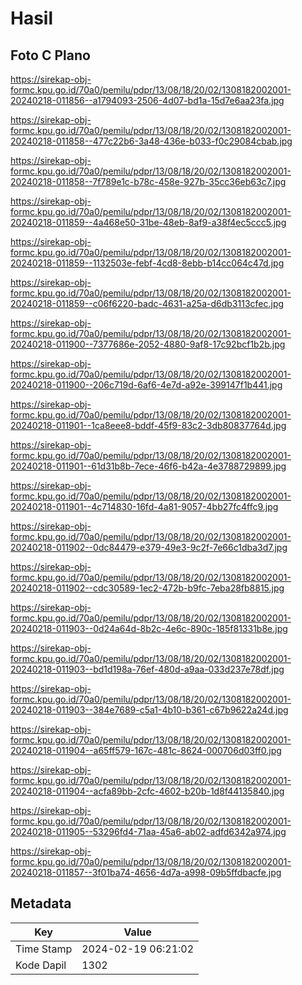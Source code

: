 # Hasil

## Foto C Plano

https://sirekap-obj-formc.kpu.go.id/70a0/pemilu/pdpr/13/08/18/20/02/1308182002001-20240218-011856--a1794093-2506-4d07-bd1a-15d7e6aa23fa.jpg

https://sirekap-obj-formc.kpu.go.id/70a0/pemilu/pdpr/13/08/18/20/02/1308182002001-20240218-011858--477c22b6-3a48-436e-b033-f0c29084cbab.jpg

https://sirekap-obj-formc.kpu.go.id/70a0/pemilu/pdpr/13/08/18/20/02/1308182002001-20240218-011858--7f789e1c-b78c-458e-927b-35cc36eb63c7.jpg

https://sirekap-obj-formc.kpu.go.id/70a0/pemilu/pdpr/13/08/18/20/02/1308182002001-20240218-011859--4a468e50-31be-48eb-8af9-a38f4ec5ccc5.jpg

https://sirekap-obj-formc.kpu.go.id/70a0/pemilu/pdpr/13/08/18/20/02/1308182002001-20240218-011859--1132503e-febf-4cd8-8ebb-b14cc064c47d.jpg

https://sirekap-obj-formc.kpu.go.id/70a0/pemilu/pdpr/13/08/18/20/02/1308182002001-20240218-011859--c06f6220-badc-4631-a25a-d6db3113cfec.jpg

https://sirekap-obj-formc.kpu.go.id/70a0/pemilu/pdpr/13/08/18/20/02/1308182002001-20240218-011900--7377686e-2052-4880-9af8-17c92bcf1b2b.jpg

https://sirekap-obj-formc.kpu.go.id/70a0/pemilu/pdpr/13/08/18/20/02/1308182002001-20240218-011900--206c719d-6af6-4e7d-a92e-399147f1b441.jpg

https://sirekap-obj-formc.kpu.go.id/70a0/pemilu/pdpr/13/08/18/20/02/1308182002001-20240218-011901--1ca8eee8-bddf-45f9-83c2-3db80837764d.jpg

https://sirekap-obj-formc.kpu.go.id/70a0/pemilu/pdpr/13/08/18/20/02/1308182002001-20240218-011901--61d31b8b-7ece-46f6-b42a-4e3788729899.jpg

https://sirekap-obj-formc.kpu.go.id/70a0/pemilu/pdpr/13/08/18/20/02/1308182002001-20240218-011901--4c714830-16fd-4a81-9057-4bb27fc4ffc9.jpg

https://sirekap-obj-formc.kpu.go.id/70a0/pemilu/pdpr/13/08/18/20/02/1308182002001-20240218-011902--0dc84479-e379-49e3-9c2f-7e66c1dba3d7.jpg

https://sirekap-obj-formc.kpu.go.id/70a0/pemilu/pdpr/13/08/18/20/02/1308182002001-20240218-011902--cdc30589-1ec2-472b-b9fc-7eba28fb8815.jpg

https://sirekap-obj-formc.kpu.go.id/70a0/pemilu/pdpr/13/08/18/20/02/1308182002001-20240218-011903--0d24a64d-8b2c-4e6c-890c-185f81331b8e.jpg

https://sirekap-obj-formc.kpu.go.id/70a0/pemilu/pdpr/13/08/18/20/02/1308182002001-20240218-011903--bd1d198a-76ef-480d-a9aa-033d237e78df.jpg

https://sirekap-obj-formc.kpu.go.id/70a0/pemilu/pdpr/13/08/18/20/02/1308182002001-20240218-011903--384e7689-c5a1-4b10-b361-c67b9622a24d.jpg

https://sirekap-obj-formc.kpu.go.id/70a0/pemilu/pdpr/13/08/18/20/02/1308182002001-20240218-011904--a65ff579-167c-481c-8624-000706d03ff0.jpg

https://sirekap-obj-formc.kpu.go.id/70a0/pemilu/pdpr/13/08/18/20/02/1308182002001-20240218-011904--acfa89bb-2cfc-4602-b20b-1d8f44135840.jpg

https://sirekap-obj-formc.kpu.go.id/70a0/pemilu/pdpr/13/08/18/20/02/1308182002001-20240218-011905--53296fd4-71aa-45a6-ab02-adfd6342a974.jpg

https://sirekap-obj-formc.kpu.go.id/70a0/pemilu/pdpr/13/08/18/20/02/1308182002001-20240218-011857--3f01ba74-4656-4d7a-a998-09b5ffdbacfe.jpg


## Metadata

| Key        | Value               |
| ---------- | ------------------- |
| Time Stamp | 2024-02-19 06:21:02 |
| Kode Dapil | 1302                |



